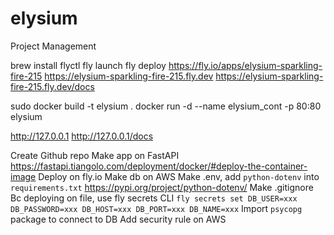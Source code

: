 # elysium
Project Management

brew install flyctl
fly launch
fly deploy
https://fly.io/apps/elysium-sparkling-fire-215
https://elysium-sparkling-fire-215.fly.dev
https://elysium-sparkling-fire-215.fly.dev/docs

sudo docker build -t elysium .
docker run -d --name elysium_cont -p 80:80 elysium

http://127.0.0.1
http://127.0.0.1/docs

Create Github repo
Make app on FastAPI https://fastapi.tiangolo.com/deployment/docker/#deploy-the-container-image
Deploy on fly.io
Make db on AWS
Make .env, add `python-dotenv` into `requirements.txt` https://pypi.org/project/python-dotenv/
Make .gitignore
Bc deploying on file, use fly secrets CLI `fly secrets set DB_USER=xxx DB_PASSWORD=xxx DB_HOST=xxx DB_PORT=xxx DB_NAME=xxx`
Import `psycopg` package to connect to DB
Add security rule on AWS